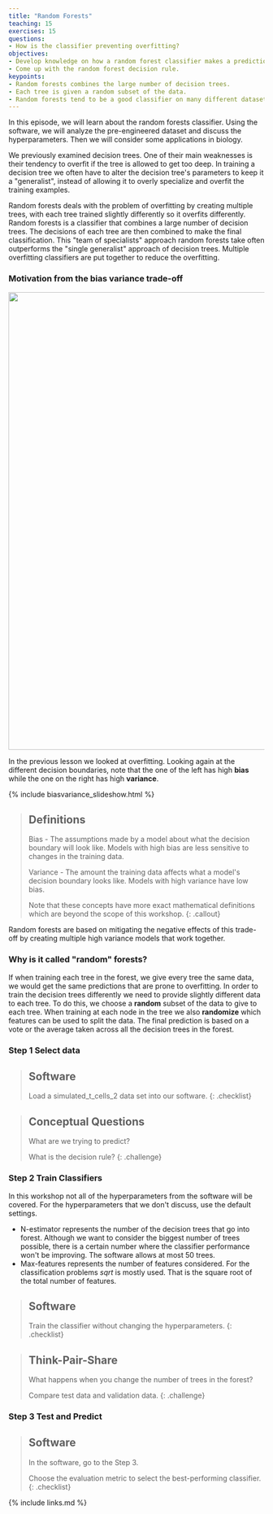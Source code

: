 ```yaml
---
title: "Random Forests"
teaching: 15
exercises: 15
questions:
- How is the classifier preventing overfitting?
objectives:
- Develop knowledge on how a random forest classifier makes a prediction.
- Come up with the random forest decision rule.
keypoints:
- Random forests combines the large number of decision trees.
- Each tree is given a random subset of the data.
- Random forests tend to be a good classifier on many different datasets.
---
```


In this episode, we will learn about the random forests classifier.
Using the software, we will analyze the pre-engineered dataset and discuss the hyperparameters.
Then we will consider some applications in biology.

We previously examined decision trees.
One of their main weaknesses is their tendency to overfit if the tree is allowed to get too deep.
In training a decision tree we often have to alter the decision tree's parameters to keep it a "generalist", instead of allowing it to overly specialize and overfit the training examples.

Random forests deals with the problem of overfitting by creating multiple trees, with each tree trained slightly differently so it overfits differently.
Random forests is a classifier that combines a large number of decision trees.
The decisions of each tree are then combined to make the final classification.
This "team of specialists" approach random forests take often outperforms the "single generalist" approach of decision trees.
Multiple overfitting classifiers are put together to reduce the overfitting.

### Motivation from the bias variance trade-off

<p align="center">
<img width="900" src="https://raw.githubusercontent.com/gitter-lab/ml-bio-workshop/gh-pages/assets/decisiontree3.jpeg">
</p>

In the previous lesson we looked at overfitting.
Looking again at the different decision boundaries, note that the one of the left has high __bias__ while the one on the right has high __variance__.

{% include biasvariance_slideshow.html %}

> ## Definitions
>
> Bias - The assumptions made by a model about what the decision boundary will look like. Models with high bias are less sensitive to changes in the training data.
>
> Variance - The amount the training data affects what a model's decision boundary looks like. Models with high variance have low bias.
>
> Note that these concepts have more exact mathematical definitions which are beyond the scope of this workshop.
{: .callout}

Random forests are based on mitigating the negative effects of this trade-off by creating multiple high variance models that work together.


### Why is it called "random" forests?

If when training each tree in the forest, we give every tree the same data, we would get the same predictions that are prone to overfitting.
In order to train the decision trees differently we need to provide slightly different data to each tree.
To do this, we choose a **random** subset of the data to give to each tree.
When training at each node in the tree we also **randomize** which features can be used to split the data.
The final prediction is based on a vote or the average taken across all the decision trees in the forest.


### Step 1 Select data

> ## Software
>
> Load a simulated_t_cells_2 data set into our software.
{: .checklist}

> ## Conceptual Questions
>
> What are we trying to predict?
>
> What is the decision rule?
{: .challenge}


### Step 2 Train Classifiers

In this workshop not all of the hyperparameters from the software will be covered.
For the hyperparameters that we don't discuss, use the default settings.
- N-estimator represents the number of the decision trees that go into forest. Although we want to consider the biggest number of trees possible, there is a certain number where the classifier performance won't be improving. The software allows at most 50 trees.
- Max-features represents the number of features considered. For the classification problems *sqrt* is mostly used. That is the square root of the total number of features.

> ## Software
>
> Train the classifier without changing the hyperparameters.
{: .checklist}

> ## Think-Pair-Share
>
> What happens when you change the number of trees in the forest?
>
> Compare test data and validation data.
{: .challenge}


### Step 3 Test and Predict

> ## Software
>
> In the software, go to the Step 3.
>
> Choose the evaluation metric to select the best-performing classifier.
{: .checklist}


{% include links.md %}
